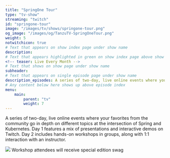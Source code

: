 ```yaml
---
title: "SpringOne Tour"
type: "tv-show"
streaming: "twitch"
id: "springone-tour"
image: "/images/tv/shows/springone-tour.png"
og_image: "/images/og/TanzuTV-SpringOneTour.png"
weight: 5
notwitchicon: true
# Text that appears on show index page under show name
description: 
# Text that appears highlighted in green on show index page above show name
<!-- teaser: Live Every Month -->
# Text that shows on show page under show name
subheader: 
# Text that appears on single episode page under show name
description_episodes: A series of two-day, live online events where your favorites from the community go in depth on different topics at the intersection of Spring and Kubernetes. Day 1 features a mix of presentations and interactive demos on Twitch. Day 2 includes hands-on workshops in groups, along with 1:1 interaction with an instructor. </p><p class='-text-bright-green fs-90'><img class='icon-gift' src='/developer/images/tv/episodes/springone-tour/gift.svg'/> Workshop attendees will receive special edition swag</p>
# Any content below here shows up above episode index
menu:
    main:
        parent: "tv"
        weight: 7
---
```

<!-- Register at [SpringOne Tour](https://springonetour.io/) or watch here. -->
A series of two-day, live online events where your favorites from the community go in depth on different topics at the intersection of Spring and Kubernetes. Day 1 features a mix of presentations and interactive demos on Twitch. Day 2 includes hands-on workshops in groups, along with 1:1 interaction with an instructor. </p><p class='-text-bright-green fs-90'><img class='icon-gift' src='/developer/images/tv/episodes/springone-tour/gift.svg'/> Workshop attendees will receive special edition swag</p>